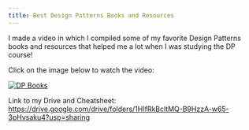 ```yaml
---
title: Best Design Patterns Books and Resources
---
```


I made a video in which I compiled some of my favorite Design Patterns books and resources that helped me a lot when I was studying the DP course!

Click on the image below to watch the video:

[![DP Books](https://j.gifs.com/zvrB5y.gif)](https://youtu.be/ulw97vw7g5s "DP Books")

Link to my Drive and Cheatsheet:
https://drive.google.com/drive/folders/1HIfRkBcltMQ-B9HzzA-w65-3pHvsaku4?usp=sharing
